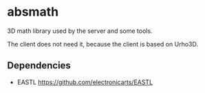 # absmath

3D math library used by the server and some tools.

The client does not need it, because the client is based on Urho3D.

## Dependencies

* EASTL https://github.com/electronicarts/EASTL
